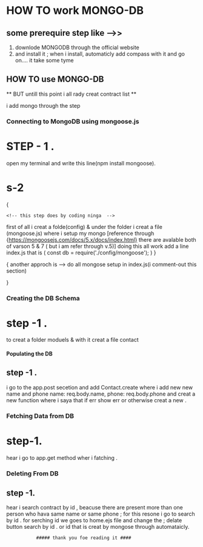 ﻿# HOW TO work MONGO-DB  
           

## some prerequire step like -->>

1. downlode MONGODB through the official website
2. and install it ; when i install, automaticly add compass with it and go on....
   it take some tyme
 
## HOW TO use MONGO-DB

** BUT untill this point i all rady creat contract list **

i add mongo through the step

### Connecting to MongoDB using mongoose.js

# STEP - 1 .

open my terminal and write this line(npm install mongoose).

# s-2

{

    <!-- this step does by coding ninga  -->

first of all i creat a folde(config) & under the folder i creat a file (mongoose.js)
where i setup my mongo [reference through {https://mongoosejs.com/docs/5.x/docs/index.html} there
are avalable both of varson 5 & 7 ( but i am refer through v.5)]
doing this all work
add a line index.js that is ( const db = require('./config/mongoose'); )
}

{
another approch is -->
do all mongose setup in index.js(i comment-out this section)

}

### Creating the DB Schema



# step -1 .
to creat a folder moduels & with it creat a file contact


#### Populating the DB
 
  ## step -1 .
   i go to the app.post secetion and add     Contact.create where i add new new name and phone    name: req.body.name,
        phone: req.body.phone and creat a new function where i saya that if err  show err or otherwise creat a new .




 ### Fetching Data from DB


# step-1.
hear i go to app.get method wher i fatching  . 



### Deleting From DB
 ## step -1.
  hear i search contract by id , beacuse there are present more than one person who hava  same name or same phone  ; for this resone i go to search by id . for serching id we goes to home.ejs file  and change the  ; delate button search by id .
  or id that is creat by mongose through automataicly.




               ##### thank you foe reading it #### 
